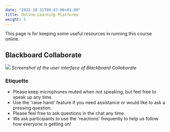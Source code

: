 ```yaml
---
date: "2022-10-31T09:47:00+01:00"
title: Online Learning Platforms
weight: 5
---
```


This page is for keeping some useful resources in running this course online.

## Blackboard Collaborate

![](/images/bb_comms.png)
*Screenshot of the user interface of Blackboard Collaborate*

### Etiquette
* Please keep microphones muted when not speaking, but feel free to speak up any time.
* Use the 'raise hand' feature if you need assistance or would like to ask a pressing question.
* Please feel free to ask questions in the chat any time.
* We ask participants to use the 'reactions' frequently to help us follow how everyone is getting on!